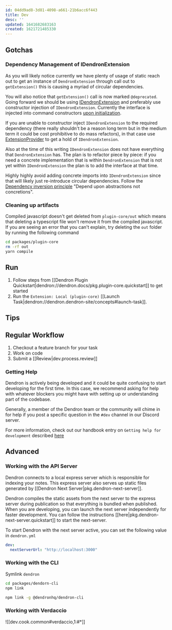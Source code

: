 ```yaml
---
id: 04dd9ad8-3d81-4098-a661-21b6acc6f443
title: Dev
desc: ''
updated: 1641682683163
created: 1621721485330
---
```




## Gotchas

### Dependency Management of IDendronExtension
As you will likely notice currently we have plenty of usage of static reach out to get an instance of `DendronExtension` through call out to `getExtension()` this is causing a myriad of circular dependencies. 

You will also notice that `getExtension()` call is now marked `@deprecated`. Going forward we should be using [IDendronExtension](https://github.com/dendronhq/dendron/blob/master/packages/plugin-core/src/dendronExtensionInterface.ts) and preferably use constructor injection of `IDendronExtension`. Currently the interface is injected into command constructors [upon initialization](https://github.com/dendronhq/dendron/blob/3a42ab78416019b716b842c08de247e7df22376c/packages/plugin-core/src/_extension.ts#L984). 

If you are unable to constructor inject `IDendronExtension` to the required dependency (there really shouldn't be a reason long term but in the medium term it could be cost prohibitive to do mass refactors), in that case use [ExtensionProvider](https://github.com/dendronhq/dendron/blob/master/packages/plugin-core/src/ExtensionProvider.ts) to get a hold of `IDendronExtension`. 

Also at the time of this writing `IDendronExtension` does not have everything that `DendronExtension` has. The plan is to refactor piece by piece: if you need a concrete implementation that is within `DendronExtension` that is not yet within `IDendronExtension` the plan is to add the interface at that time. 

Highly highly avoid adding concrete imports into `IDendronExtension` since that will likely just re-introduce circular dependencies. Follow the [Dependency inversion principle](https://en.wikipedia.org/wiki/Dependency_inversion_principle) "Depend upon abstractions not concretions".


### Cleaning up artifacts

Compiled javascript doesn't get deleted from `plugin-core/out` which means that deleting a typescript file won't remove it from the compiled javascript. If you are seeing an error that you can't explain, try deleting the `out` folder by running the following command

```sh
cd packages/plugin-core
rm -rf out
yarn compile
```

## Run
1. Follow steps from [[Dendron Plugin Quickstart|dendron://dendron.docs/pkg.plugin-core.quickstart]] to get started
1. Run the `Extension: Local (plugin-core)` [[Launch Task|dendron://dendron.dendron-site/concepts#launch-task]]. 

## Tips

## Regular Workflow

1. Checkout a feature branch for your task
2. Work on code
3. Submit a [[Review|dev.process.review]] 

### Getting Help

Dendron is actively being developed and it could be quite confusing to start developing for the first time. In this case, we recommend asking for help with whatever blockers you might have with setting up or understanding part of the codebase.

Generally, a member of the Dendron team or the community will chime in for help if you post a specific question in the `#dev` channel in our Discord server.

For more information, check out our handbook entry on `Getting help for development` described [here](https://handbook.dendron.so/notes/bHWjVTtdOCMMRd2_QD0tb.html)


## Advanced

### Working with the API Server

Dendron connects to a local express server which is responsible for indexing your notes. This express server also serves up static files generated by [[Dendron Next Server|pkg.dendron-next-server]]. 

Dendron compiles the static assets from the next server to the express server during publication so that everything is bundled when published. When you are developing, you can launch the next server independently for faster development. You can follow the instructions [[here|pkg.dendron-next-server.quickstart]] to start the next-server.

To start Dendron with the next server active, you can set the following value in `dendron.yml`

```yml
dev:
  nextServerUrl: "http://localhost:3000"
```

### Working with the CLI

Symlink `dendron` 

```sh
cd packages/dendorn-cli
npm link

npm link -g @dendronhq/dendron-cli
```

### Working with Verdaccio 

![[dev.cook.common#verdaccio,1:#*]]
